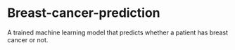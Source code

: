 # Breast-cancer-prediction
A trained machine learning model  that predicts whether a patient has breast cancer or not.
